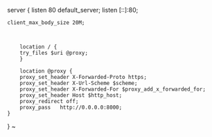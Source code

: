 
server {
    listen 80 default_server;
    listen [::]:80;

    client_max_body_size 20M;



        location / {
        try_files $uri @proxy;
        }

        location @proxy {
        proxy_set_header X-Forwarded-Proto https;
        proxy_set_header X-Url-Scheme $scheme;
        proxy_set_header X-Forwarded-For $proxy_add_x_forwarded_for;
        proxy_set_header Host $http_host;
        proxy_redirect off;
        proxy_pass   http://0.0.0.0:8000;
    }
}
~                  
